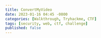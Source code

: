 ```yaml
---
title: ConvertMyVideo
date: 2023-01-16 04:45 -0800
categories: [Walkthrough, Tryhackme, CTF]
tags: [security, web, ctf, challenge]
published: false
---
```



